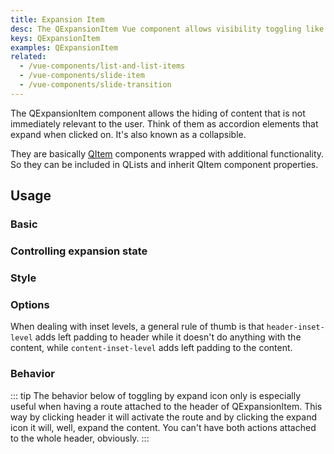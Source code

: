 ```yaml
---
title: Expansion Item
desc: The QExpansionItem Vue component allows visibility toggling like an accordion.
keys: QExpansionItem
examples: QExpansionItem
related:
  - /vue-components/list-and-list-items
  - /vue-components/slide-item
  - /vue-components/slide-transition
---
```


The QExpansionItem component allows the hiding of content that is not immediately relevant to the user. Think of them as accordion elements that expand when clicked on. It's also known as a collapsible.

They are basically [QItem](/vue-components/list-and-list-items) components wrapped with additional functionality. So they can be included in QLists and inherit QItem component properties.

<DocApi file="QExpansionItem" />

## Usage

### Basic

<DocExample title="Basic" file="Basic" />

### Controlling expansion state

<DocExample title="Controlling expansion state" file="ControlExpansionState" />

### Style

<DocExample title="Dense" file="Dense" />

<DocExample title="Force dark mode" file="Dark" />

### Options

<DocExample title="Switch toggle side" file="SwitchToggleSide" />

<DocExample title="Header slot" file="HeaderSlot" />

<DocExample title="Handling events" file="HandlingEvents" />

When dealing with inset levels, a general rule of thumb is that `header-inset-level` adds left padding to header while it doesn't do anything with the content, while `content-inset-level` adds left padding to the content.

<DocExample title="Playing with inset levels" file="InsetLevels" />

### Behavior

::: tip
The behavior below of toggling by expand icon only is especially useful when having a route attached to the header of QExpansionItem. This way by clicking header it will activate the route and by clicking the expand icon it will, well, expand the content. You can't have both actions attached to the whole header, obviously.
:::

<DocExample title="Toggle by expand icon only" file="IconToggle" />

<DocExample title="Accordion mode" file="Accordion" />

<DocExample title="Popup mode" file="Popup" />
